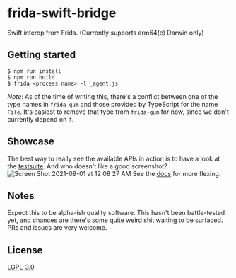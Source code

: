 # frida-swift-bridge

Swift interop from Frida. (Currently supports arm64(e) Darwin only)

## Getting started
```
$ npm run install
$ npm run build
$ frida <process name> -l _agent.js
```
_Note_: As of the time of writing this, there's a conflict between one of the type names in `frida-gum` and those provided by TypeScript for the name `File`. It's easiest to remove that type from `frida-gum` for now, since we don't currently depend on it.

## Showcase
The best way to really see the available APIs in action is to have a look at the [testsuite](https://github.com/hot3eed/frida-swift-bridge/blob/master/test/basics.c). And who doesn't like a good screenshot?
![Screen Shot 2021-09-01 at 12 08 27 AM](https://user-images.githubusercontent.com/48328712/131582122-5efb6ea0-304a-49b6-bcdc-d909fbbeadee.png)
See the [docs](https://github.com/hot3eed/frida-swift-bridge/blob/master/docs/api.md) for more flexing.

## Notes
Expect this to be alpha-ish quality software. This hasn't been battle-tested yet, and chances are there's some quite weird shit waiting to be surfaced. PRs and issues are very welcome.

## License
[LGPL-3.0](https://www.gnu.org/licenses/lgpl-3.0.en.html)

